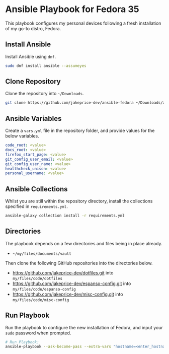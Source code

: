 # Ansible Playbook for Fedora 35

This playbook configures my personal devices following a fresh installation of my go-to distro, Fedora.

## Install Ansible

Install Ansible using `dnf`.

```sh
sudo dnf install ansible --assumeyes
```

## Clone Repository

Clone the repository into `~/Downloads`.

```sh
git clone https://github.com/jakeprice-dev/ansible-fedora ~/Downloads/ansible-fedora
```

## Ansible Variables

Create a `vars.yml` file in the repository folder, and provide values for the below variables.

```yaml
code_root: <value>
docs_root: <value>
firefox_start_page: <value>
git_config_user_email: <value>
git_config_user_name: <value>
healthcheck_unison: <value>
personal_username: <value>
```

## Ansible Collections

Whilst you are still within the repository directory, install the collections specified in `requirements.yml`.

```sh
ansible-galaxy collection install -r requirements.yml
```

## Directories

The playbook depends on a few directories and files being in place already. 

- `~/my/files/documents/vault`

Then clone the following GitHub repositories into the directories below.

- https://github.com/jakeprice-dev/dotfiles.git into `my/files/code/dotfiles`
- https://github.com/jakeprice-dev/espanso-config.git into `my/files/code/espanso-config`
- https://github.com/jakeprice-dev/misc-config.git into `my/files/code/misc-config`

## Run Playbook

Run the playbook to configure the new installation of Fedora, and input your `sudo` password when prompted.

```sh
# Run Playbook:
ansible-playbook --ask-become-pass --extra-vars "hostname=<enter_hostname>" playbook.yml
```

